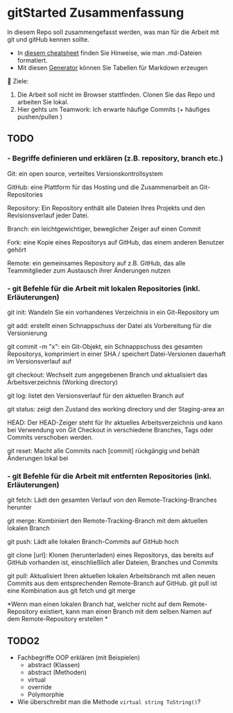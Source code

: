 # gitStarted Zusammenfassung
In diesem Repo soll zusammengefasst werden, was man für die Arbeit mit git und gitHub kennen sollte.
- In [diesem cheatsheet](https://github.com/adam-p/markdown-here/wiki/Markdown-Cheatsheet) finden Sie Hinweise, wie man .md-Dateien formatiert.
- Mit diesen [Generator](https://www.tablesgenerator.com/markdown_tables) können Sie Tabellen für Markdown erzeugen

:dart: Ziele:
1. Die Arbeit soll nicht im Browser stattfinden. Clonen Sie das Repo und arbeiten Sie lokal.
1. Hier gehts um Teamwork: Ich erwarte häufige Commits (+ häufiges pushen/pullen )

## TODO
### **- Begriffe definieren und erklären (z.B. repository, branch etc.)**

Git: 				ein open source, verteiltes Versionskontrollsystem  

GitHub: 			eine Plattform für das Hosting und die Zusammenarbeit an Git-Repositories  

Repository: 		Ein Repository enthält alle Dateien Ihres Projekts und den Revisionsverlauf jeder Datei.  

Branch: 			ein leichtgewichtiger, beweglicher Zeiger auf einen Commit  

Fork: 				eine Kopie eines Repositorys auf GitHub, das einem anderen Benutzer gehört  

Remote: 			ein gemeinsames Repository auf z.B. GitHub, das alle Teammitglieder zum Austausch ihrer Änderungen nutzen  

### **- git Befehle für die Arbeit mit lokalen Repositories (inkl. Erläuterungen)**

git init: 			Wandeln Sie ein vorhandenes Verzeichnis in ein Git-Repository um  

git add: 			erstellt einen Schnappschuss der Datei als Vorbereitung für die Versionierung  

git commit -m "x":	ein Git-Objekt, ein Schnappschuss des gesamten Repositorys, komprimiert in einer SHA / speichert Datei-Versionen dauerhaft im Versionsverlauf auf  

git checkout:		Wechselt zum angegebenen Branch und aktualisiert das Arbeitsverzeichnis (Working directory)  

git log: 			listet den Versionsverlauf für den aktuellen Branch auf  

git status: 		zeigt den Zustand des working directory und der Staging-area an  

HEAD: 				Der HEAD-Zeiger steht für Ihr aktuelles Arbeitsverzeichnis und kann bei Verwendung von Git Checkout in verschiedene Branches, Tags oder Commits verschoben werden.  

git reset: 			Macht alle Commits nach [commit] rückgängig und behält Änderungen lokal bei  

### **- git Befehle für die Arbeit mit entfernten Repositories (inkl. Erläuterungen)**

git fetch: 			Lädt den gesamten Verlauf von den Remote-Tracking-Branches herunter  

git merge:			Kombiniert den Remote-Tracking-Branch mit dem aktuellen lokalen Branch  

git push: 			Lädt alle lokalen Branch-Commits auf GitHub hoch  

git clone [url]: 	Klonen (herunterladen) eines Repositorys, das bereits auf GitHub vorhanden ist, einschließlich aller Dateien, Branches und Commits  

git pull:			Aktualisiert Ihren aktuellen lokalen Arbeitsbranch mit allen neuen Commits aus dem entsprechenden Remote-Branch auf GitHub. git pull ist eine Kombination aus git fetch und git merge  


*Wenn man einen lokalen Branch hat, welcher nicht auf dem Remote-Repository existiert, kann man einen Branch mit dem selben Namen auf dem Remote-Repository erstellen  *

## TODO2
- Fachbegriffe OOP erklären (mit Beispielen)
  - abstract (Klassen)
  - abstract (Methoden)
  - virtual
  - override
  - Polymorphie
- Wie überschreibt man die Methode `virtual string ToString()`?

